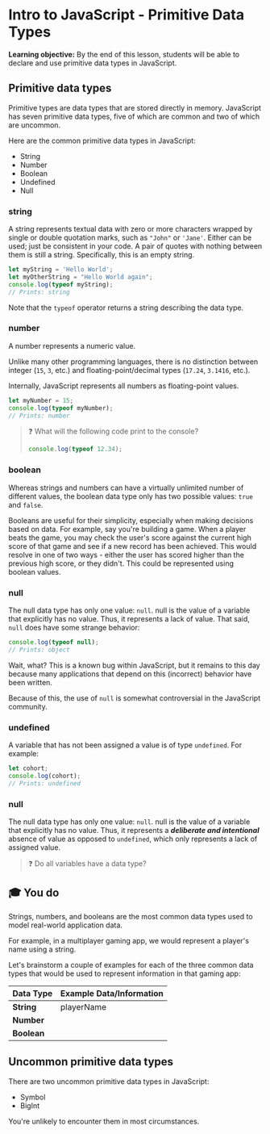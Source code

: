 # Intro to JavaScript - Primitive Data Types

**Learning objective:** By the end of this lesson, students will be able to declare and use primitive data types in JavaScript.

## Primitive data types

Primitive types are data types that are stored directly in memory. JavaScript has seven primitive data types, five of which are common and two of which are uncommon.

Here are the common primitive data types in JavaScript:

- String
- Number
- Boolean
- Undefined
- Null

### string

A string represents textual data with zero or more characters wrapped by single or double quotation marks, such as `"John"` or `'Jane'`. Either can be used; just be consistent in your code. A pair of quotes with nothing between them is still a string. Specifically, this is an empty string.

```js
let myString = 'Hello World';
let myOtherString = "Hello World again";
console.log(typeof myString);
// Prints: string
```

Note that the `typeof` operator returns a string describing the data type.

### number

A number represents a numeric value.

Unlike many other programming languages, there is no distinction between integer (`15`, `3`, etc.) and floating-point/decimal types (`17.24`, `3.1416`, etc.).

Internally, JavaScript represents all numbers as floating-point values.

```js
let myNumber = 15;
console.log(typeof myNumber);
// Prints: number
```

> ❓ What will the following code print to the console?
>
> ```js
> console.log(typeof 12.34);
> ```

### boolean

Whereas strings and numbers can have a virtually unlimited number of different values, the boolean data type only has two possible values: `true` and `false`.

Booleans are useful for their simplicity, especially when making decisions based on data. For example, say you're building a game. When a player beats the game, you may check the user's score against the current high score of that game and see if a new record has been achieved. This would resolve in one of two ways - either the user has scored higher than the previous high score, or they didn't. This could be represented using boolean values.

### null

The null data type has only one value: `null`. null is the value of a variable that explicitly has no value. Thus, it represents a lack of value. That said, `null` does have some strange behavior:

```js
console.log(typeof null);
// Prints: object 
```

Wait, what? This is a known bug within JavaScript, but it remains to this day because many applications  that depend on this (incorrect) behavior have been written. 

Because of this, the use of `null` is somewhat controversial in the JavaScript community.

### undefined

A variable that has not been assigned a value is of type `undefined`. For example:

```js
let cohort;
console.log(cohort);
// Prints: undefined
```

### null

The null data type has only one value: `null`. null is the value of a variable that explicitly has no value. Thus, it represents a ***deliberate and intentional*** absence of value as opposed to `undefined`, which only represents a lack of assigned value.

> ❓ Do all variables have a data type?

## 🎓 You do 

Strings, numbers, and booleans are the most common data types used to model real-world application data.

For example, in a multiplayer gaming app, we would represent a player's name using a string.

Let's brainstorm a couple of examples for each of the three common data types that would be used to represent information in that gaming app:

| Data Type   | Example Data/Information |
| ----------- | ------------------------ |
| **String**  | playerName               |
| **Number**  |                          |
| **Boolean** |                          |

## Uncommon primitive data types

There are two uncommon primitive data types in JavaScript:

- Symbol
- BigInt

You're unlikely to encounter them in most circumstances.